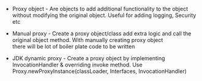 * Proxy object - Are objects to add additional functionality to the object without modifying the original object. Useful for adding logging, Security etc

* Manual proxy  - Create a proxy object/class add extra logic and call the original object method. With manually creating proxy object \
                    there will be lot of boiler plate code to be written
* JDK dynamic proxy - Create a proxy object by implementing InvocationHandler & overriding invoke method.
                        Use Proxy.newProxyInstance(classLoader, Interfaces, InvocationHandler)